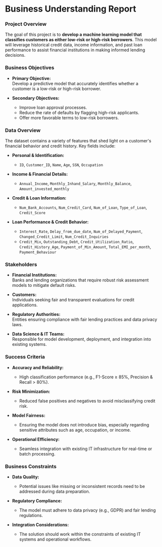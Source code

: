 
# Business Understanding Report 

### Project Overview
The goal of this project is to **develop a machine learning model that classifies customers as either low-risk or high-risk borrowers**. This model will leverage historical credit data, income information, and past loan performance to assist financial institutions in making informed lending decisions.

### Business Objectives
- **Primary Objective:**  
  Develop a predictive model that accurately identifies whether a customer is a low-risk or high-risk borrower.

- **Secondary Objectives:**  
  - Improve loan approval processes.  
  - Reduce the rate of defaults by flagging high-risk applicants.  
  - Offer more favorable terms to low-risk borrowers.

### Data Overview
The dataset contains a variety of features that shed light on a customer's financial behavior and credit history. Key fields include:

- **Personal & Identification:**  
  - `ID`, `Customer_ID`, `Name`, `Age`, `SSN`, `Occupation`

- **Income & Financial Details:**  
  - `Annual_Income`, `Monthly_Inhand_Salary`, `Monthly_Balance`, `Amount_invested_monthly`

- **Credit & Loan Information:**  
  - `Num_Bank_Accounts`, `Num_Credit_Card`, `Num_of_Loan`, `Type_of_Loan`, `Credit_Score`

- **Loan Performance & Credit Behavior:**  
  - `Interest_Rate`, `Delay_from_due_date`, `Num_of_Delayed_Payment`, `Changed_Credit_Limit`, `Num_Credit_Inquiries`  
  - `Credit_Mix`, `Outstanding_Debt`, `Credit_Utilization_Ratio`, `Credit_History_Age`, `Payment_of_Min_Amount`, `Total_EMI_per_month`, `Payment_Behaviour`

### Stakeholders
- **Financial Institutions:**  
  Banks and lending organizations that require robust risk assessment models to mitigate default risks.

- **Customers:**  
  Individuals seeking fair and transparent evaluations for credit applications.

- **Regulatory Authorities:**  
  Entities ensuring compliance with fair lending practices and data privacy laws.

- **Data Science & IT Teams:**  
  Responsible for model development, deployment, and integration into existing systems.

### Success Criteria
- **Accuracy and Reliability:**  
  - High classification performance (e.g., F1-Score ≥ 85%, Precision & Recall > 80%).

- **Risk Minimization:**  
  - Reduced false positives and negatives to avoid misclassifying credit risk.

- **Model Fairness:**  
  - Ensuring the model does not introduce bias, especially regarding sensitive attributes such as age, occupation, or income.

- **Operational Efficiency:**  
  - Seamless integration with existing IT infrastructure for real-time or batch processing.

### Business Constraints
- **Data Quality:**  
  - Potential issues like missing or inconsistent records need to be addressed during data preparation.

- **Regulatory Compliance:**  
  - The model must adhere to data privacy (e.g., GDPR) and fair lending regulations.

- **Integration Considerations:**  
  - The solution should work within the constraints of existing IT systems and operational workflows.
